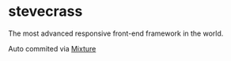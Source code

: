 # stevecrass

The most advanced responsive front-end framework in the world.

Auto commited via [Mixture](http://mixture.io)